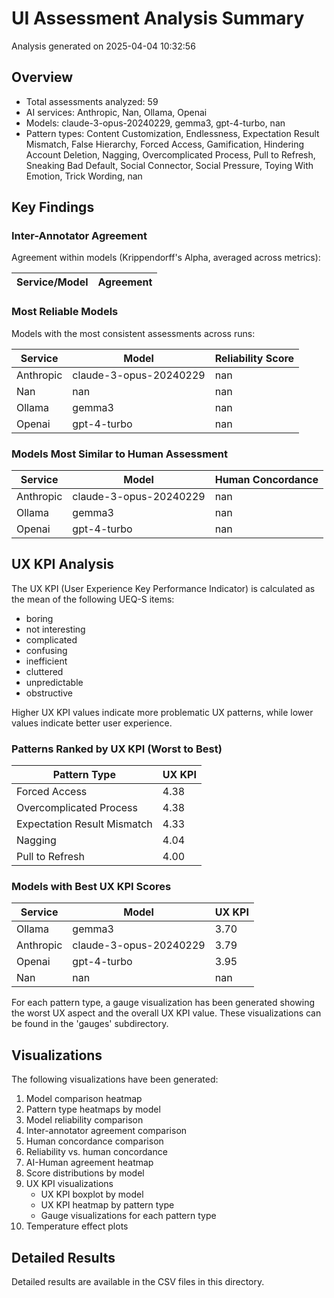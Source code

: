 # UI Assessment Analysis Summary

Analysis generated on 2025-04-04 10:32:56

## Overview

- Total assessments analyzed: 59
- AI services: Anthropic, Nan, Ollama, Openai
- Models: claude-3-opus-20240229, gemma3, gpt-4-turbo, nan
- Pattern types: Content Customization, Endlessness, Expectation Result Mismatch, False Hierarchy, Forced Access, Gamification, Hindering Account Deletion, Nagging, Overcomplicated Process, Pull to Refresh, Sneaking Bad Default, Social Connector, Social Pressure, Toying With Emotion, Trick Wording, nan

## Key Findings

### Inter-Annotator Agreement

Agreement within models (Krippendorff's Alpha, averaged across metrics):

| Service/Model | Agreement |
|---------------|----------|

### Most Reliable Models

Models with the most consistent assessments across runs:

| Service | Model | Reliability Score |
|---------|-------|------------------|
| Anthropic | claude-3-opus-20240229 | nan |
| Nan | nan | nan |
| Ollama | gemma3 | nan |
| Openai | gpt-4-turbo | nan |

### Models Most Similar to Human Assessment

| Service | Model | Human Concordance |
|---------|-------|-------------------|
| Anthropic | claude-3-opus-20240229 | nan |
| Ollama | gemma3 | nan |
| Openai | gpt-4-turbo | nan |


## UX KPI Analysis

The UX KPI (User Experience Key Performance Indicator) is calculated as the mean of the following UEQ-S items:
- boring
- not interesting
- complicated
- confusing
- inefficient
- cluttered
- unpredictable
- obstructive

Higher UX KPI values indicate more problematic UX patterns, while lower values indicate better user experience.

### Patterns Ranked by UX KPI (Worst to Best)

| Pattern Type | UX KPI |
|-------------|-------|
| Forced Access | 4.38 |
| Overcomplicated Process | 4.38 |
| Expectation Result Mismatch | 4.33 |
| Nagging | 4.04 |
| Pull to Refresh | 4.00 |

### Models with Best UX KPI Scores

| Service | Model | UX KPI |
|---------|-------|-------|
| Ollama | gemma3 | 3.70 |
| Anthropic | claude-3-opus-20240229 | 3.79 |
| Openai | gpt-4-turbo | 3.95 |
| Nan | nan | nan |

For each pattern type, a gauge visualization has been generated showing the worst UX aspect and the overall UX KPI value. These visualizations can be found in the 'gauges' subdirectory.

## Visualizations

The following visualizations have been generated:

1. Model comparison heatmap
2. Pattern type heatmaps by model
3. Model reliability comparison
4. Inter-annotator agreement comparison
5. Human concordance comparison
6. Reliability vs. human concordance
7. AI-Human agreement heatmap
8. Score distributions by model
9. UX KPI visualizations
   - UX KPI boxplot by model
   - UX KPI heatmap by pattern type
   - Gauge visualizations for each pattern type
10. Temperature effect plots

## Detailed Results

Detailed results are available in the CSV files in this directory.
